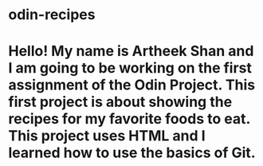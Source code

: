 # odin-recipes
# Hello! My name is Artheek Shan and I am going to be working on the first assignment of the Odin Project. This first project is about showing the recipes for my favorite foods to eat. This project uses HTML and I learned how to use the basics of Git. 